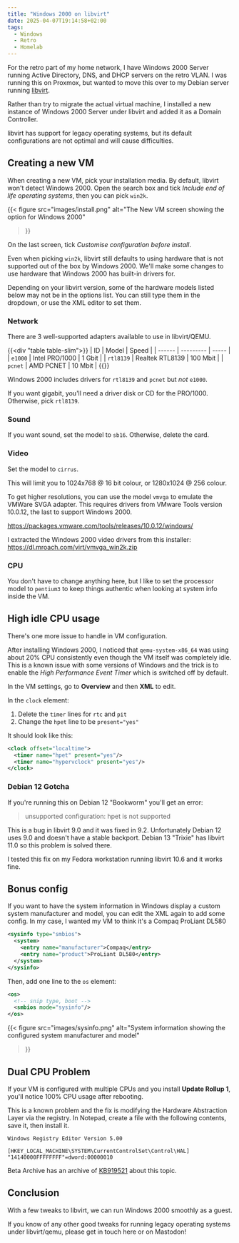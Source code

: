 ```yaml
---
title: "Windows 2000 on libvirt"
date: 2025-04-07T19:14:58+02:00
tags:
  - Windows
  - Retro
  - Homelab
---
```


For the retro part of my home network, I have Windows 2000 Server running
Active Directory, DNS, and DHCP servers on the retro VLAN.
I was running this on Proxmox, but wanted to move this over to my Debian server running [libvirt].

Rather than try to migrate the actual virtual machine, I installed a new instance
of Windows 2000 Server under libvirt and added it as a Domain Controller.

libvirt has support for legacy operating systems, but its default configurations
are not optimal and will cause difficulties.

[libvirt]: https://libvirt.org/

## Creating a new VM

When creating a new VM, pick your installation media. By default, libvirt won't
detect Windows 2000. Open the search box and tick *Include end of life operating systems*,
then you can pick `win2k`.

{{< figure
    src="images/install.png"
    alt="The New VM screen showing the option for Windows 2000"
>}}

On the last screen, tick *Customise configuration before install*.

Even when picking `win2k`, libvirt still defaults to using hardware that is not
supported out of the box by Windows 2000. We'll make some changes to use hardware
that Windows 2000 has built-in drivers for.

Depending on your libvirt version, some of the hardware models listed below may
not be in the options list. You can still type them in the dropdown, or use the XML
editor to set them.

### Network

There are 3 well-supported adapters available to use in libvirt/QEMU.

{{<div "table table-slim">}}
| ID          | Model            | Speed    |
| ------      | ---------        | -----    |
| `e1000`     | Intel PRO/1000   | 1 Gbit   |
| `rtl8139`   | Realtek RTL8139  | 100 Mbit |
| `pcnet`     | AMD PCNET        | 10 Mbit  |
{{</div>}}

Windows 2000 includes drivers for `rtl8139` and `pcnet` but *not* `e1000`.

If you want gigabit, you'll need a driver disk or CD for the PRO/1000. Otherwise, pick `rtl8139`.

### Sound

If you want sound, set the model to `sb16`. Otherwise, delete the card.

### Video

Set the model to `cirrus`.

This will limit you to 1024x768 @ 16 bit colour, or 1280x1024 @ 256 colour.

To get higher resolutions, you can use the model `vmvga` to emulate the VMWare SVGA adapter.
This requires drivers from VMware Tools version 10.0.12, the last to support Windows 2000.

https://packages.vmware.com/tools/releases/10.0.12/windows/

I extracted the Windows 2000 video drivers from this installer:
https://dl.mroach.com/virt/vmvga_win2k.zip

### CPU

You don't have to change anything here, but I like to set the processor model to `pentium3`
to keep things authentic when looking at system info inside the VM.

## High idle CPU usage

There's one more issue to handle in VM configuration.

After installing Windows 2000, I noticed that `qemu-system-x86_64` was using about
20% CPU consistently even though the VM itself was completely idle.
This is a known issue with some versions of Windows and the trick is to enable
the *High Performance Event Timer* which is switched off by default.

In the VM settings, go to **Overview** and then **XML** to edit.

In the `clock` element:

1. Delete the `timer` lines for `rtc` and `pit`
2. Change the `hpet` line to be `present="yes"`

It should look like this:

```xml
<clock offset="localtime">
  <timer name="hpet" present="yes"/>
  <timer name="hypervclock" present="yes"/>
</clock>
```

### Debian 12 Gotcha

If you're running this on Debian 12 "Bookworm" you'll get an error:

> unsupported configuration: hpet is not supported

This is a bug in libvirt 9.0 and it was fixed in 9.2. Unfortunately Debian 12
uses 9.0 and doesn't have a stable backport. Debian 13 "Trixie" has libvirt 11.0
so this problem is solved there.

I tested this fix on my Fedora workstation running libvirt 10.6 and it works fine.

## Bonus config

If you want to have the system information in Windows display a custom system
manufacturer and model, you can edit the XML again to add some config.
In my case, I wanted my VM to think it's a Compaq ProLiant DL580

```xml
<sysinfo type="smbios">
  <system>
    <entry name="manufacturer">Compaq</entry>
    <entry name="product">ProLiant DL580</entry>
  </system>
</sysinfo>
```

Then, add one line to the `os` element:

```xml
<os>
  <!-- snip type, boot -->
  <smbios mode="sysinfo"/>
</os>
```

{{< figure
    src="images/sysinfo.png"
    alt="System information showing the configured system manufacturer and model"
>}}


## Dual CPU Problem

If your VM is configured with multiple CPUs and you install **Update Rollup 1**,
you'll notice 100% CPU usage after rebooting.

This is a known problem and the fix is modifying the Hardware Abstraction Layer
via the registry. In Notepad, create a file with the following contents, save it,
then install it.

```
Windows Registry Editor Version 5.00

[HKEY_LOCAL_MACHINE\SYSTEM\CurrentControlSet\Control\HAL]
"14140000FFFFFFFF"=dword:00000010
```

Beta Archive has an archive of [KB919521](https://www.betaarchive.com/wiki/index.php?title=Microsoft_KB_Archive%2F919521)
about this topic.

## Conclusion

With a few tweaks to libvirt, we can run Windows 2000 smoothly as a guest.

If you know of any other good tweaks for running legacy operating systems under
libvirt/qemu, please get in touch here or on Mastodon!
